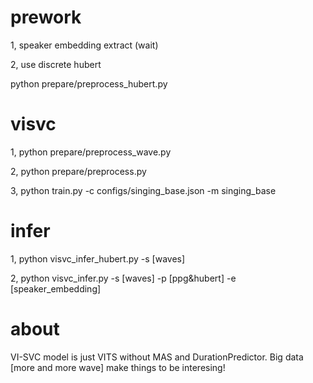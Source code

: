 # prework
1, speaker embedding extract (wait)

2, use discrete hubert

python prepare/preprocess_hubert.py

# visvc
1, python prepare/preprocess_wave.py

2, python prepare/preprocess.py

3, python train.py -c configs/singing_base.json -m singing_base

# infer
1, python visvc_infer_hubert.py -s [waves]

2, python visvc_infer.py -s [waves] -p [ppg&hubert] -e [speaker_embedding]

# about
 VI-SVC model is just VITS without MAS and DurationPredictor. Big data [more and more wave] make things to be interesing!
